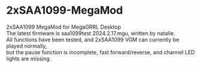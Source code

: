# 2xSAA1099-MegaMod
 2xSAA1099 MegaMod for MegaGRRL Desktop  
 The latest firmware is saa1099test 2024.2.17.mgu, written by natalie.   
 All functions have been tested, and 2xSAA1099 VGM can currently be played normally,    
 but the pause function is incomplete, fast forward/reverse, and channel LED lights are missing.  
